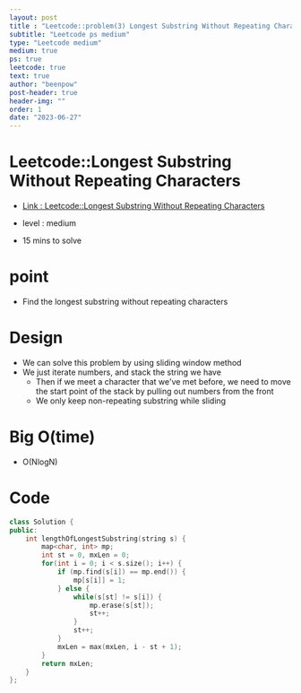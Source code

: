 ```yaml
---
layout: post
title : "Leetcode::problem(3) Longest Substring Without Repeating Characters"
subtitle: "Leetcode ps medium"
type: "Leetcode medium"
medium: true
ps: true
leetcode: true
text: true
author: "beenpow"
post-header: true
header-img: ""
order: 1
date: "2023-06-27"
---
```


# Leetcode::Longest Substring Without Repeating Characters
- [Link : Leetcode::Longest Substring Without Repeating Characters](https://leetcode.com/problems/longest-substring-without-repeating-characters/)

- level : medium
- 15 mins to solve

# point
- Find the longest substring without repeating characters

# Design
- We can solve this problem by using sliding window method
- We just iterate numbers, and stack the string we have
  - Then if we meet a character that we've met before, we need to move the start point of the stack by pulling out numbers from the front
  - We only keep non-repeating substring while sliding

# Big O(time)
- O(NlogN)

# Code

```cpp
class Solution {
public:
    int lengthOfLongestSubstring(string s) {
        map<char, int> mp;
        int st = 0, mxLen = 0;
        for(int i = 0; i < s.size(); i++) {
            if (mp.find(s[i]) == mp.end()) {
                mp[s[i]] = 1;
            } else {
                while(s[st] != s[i]) {
                    mp.erase(s[st]);
                    st++;
                }
                st++;
            }
            mxLen = max(mxLen, i - st + 1);
        }
        return mxLen;
    }
};
```
